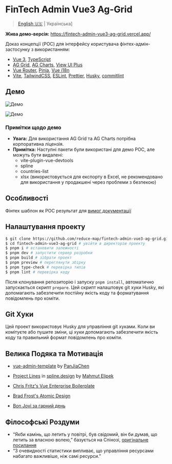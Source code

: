 # FinTech Admin Vue3 Ag-Grid

> [English 🇺🇸](./README.md) | Українська]

**Жива демо-версія:** https://fintech-admin-vue3-ag-grid.vercel.app/

Доказ концепції (POC) для інтерфейсу користувача фінтех-адмін-застосунку з використанням:

- [Vue 3](https://v3.vuejs.org/), [TypeScript](https://www.typescriptlang.org/)
- [AG Grid](https://www.ag-grid.com/), [AG Charts](https://charts.ag-grid.com/), [View UI Plus](https://iviewui.com/view-ui-plus/component/view/tree)
- [Vue Router](https://router.vuejs.org/), [Pinia](https://pinia.esm.dev/), [Vue i18n](https://vue-i18n.intlify.dev/)
- [Vite](https://vitejs.dev/), [TailwindCSS](https://tailwindcss.com/), [ESLint](https://eslint.org/), [Prettier](https://prettier.io/), [Husky](https://typicode.github.io/husky/#/), [commitlint](https://commitlint.js.org/)

## Демо

![Демо](https://github.com/reduce-map/fintech-admin-vue3-ag-grid/blob/feature/alignments-and-docs/docs/demo-%231-all-pages.gif)

![Демо](https://github.com/reduce-map/fintech-admin-vue3-ag-grid/blob/main/docs/demo-%231-all-pages.gif)

### Примітки щодо демо

- **Увага:** Для використання AG Grid та AG Charts потрібна корпоративна ліцензія.
- **Примітка:** Наступні пакети були використані для демо POC, але можуть бути видалені:
  - vite-plugin-vue-devtools
  - spline
  - countries-list
  - xlsx (використовується для експорту в Excel, не рекомендовано для використання у продакшені через проблеми з безпекою)

## Особливості

Фінтех шаблон як POC результат для [вимог документації](./docs/srs)

## Налаштування проекту

```bash
$ git clone https://github.com/reduce-map/fintech-admin-vue3-ag-grid.git # клонувати проект
$ cd fintech-admin-vue3-ag-grid # увійти в директорію проекту
$ pnpm i # встановити залежності
$ pnpm dev # запустити сервер розробки
$ pnpm build # зібрати проект
$ pnpm preview # переглянути збірку
$ pnpm type-check # перевірка типів
$ pnpm lint # перевірка коду
```

Після клонування репозиторію і запуску `pnpm install`, автоматично запускається скрипт `prepare`. Цей скрипт налаштовує git хуки Husky, які допомагають забезпечити постійну якість коду та форматування повідомлень про коміти.

## Git Хуки

Цей проект використовує Husky для управління git хуками. Коли ви комітуєте або пушите зміни, ці хуки допомагають забезпечити якість коду та правильний формат повідомлень про коміти.

## Велика Подяка та Мотивація

- [vue-admin-template](https://github.com/PanJiaChen/vue-admin-template/) by [PanJiaChen](https://github.com/PanJiaChen)

- [Project Lines](https://app.spline.design/community/file/b45dff34-af2a-4bf8-bee4-6b8682ac7788) in [spline.design](https://spline.design/) by [Mahmut Elipek](https://app.spline.design/@mahmutelipek)

- [Chris Fritz's Vue Enterprise Boilerplate](https://github.com/bencodezen/vue-enterprise-boilerplate)

- [Brad Frost's Atomic Design](https://atomicdesign.bradfrost.com/)

- [Bon Jovi за гарний день](https://www.youtube.com/watch?v=uCg2BoKiuOM)

## Філософські Роздуми

- “Якби камінь, що летить у повітрі, був свідомий, він би думав, що летить за власною волею,” базується на Спінозі, [оригінальне посилання](https://www.faculty.umb.edu/gary_zabel/Courses/Spinoza/Texts/Spinoza/let6258.htm)
- “З очевидності статистики випливає, що управління ресурсами набагато важливіше, ніж самі ресурси.”
